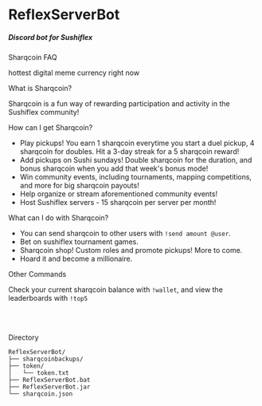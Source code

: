# ReflexServerBot
##### Discord bot for Sushiflex

Sharqcoin FAQ

hottest digital meme currency right now


What is Sharqcoin?

Sharqcoin is a fun way of rewarding participation and activity in the Sushiflex community!

How can I get Sharqcoin?

- Play pickups! You earn 1 sharqcoin everytime you start a duel pickup, 4 sharqcoin for doubles. Hit a 3-day streak for a 5 sharqcoin reward!
- Add pickups on Sushi sundays! Double sharqcoin for the duration, and bonus sharqcoin when you add that week's bonus mode!
- Win community events, including tournaments, mapping competitions, and more for big sharqcoin payouts!
- Help organize or stream aforementioned community events!
- Host Sushiflex servers - 15 sharqcoin per server per month!

What can I do with Sharqcoin?

- You can send sharqcoin to other users with `!send amount @user`.
- Bet on sushiflex tournament games.
- Sharqcoin shop! Custom roles and promote pickups! More to come.
- Hoard it and become a millionaire.

Other Commands

Check your current sharqcoin balance with `!wallet`, and view the leaderboards with `!top5`


<br />
<br />
  
Directory  
```
ReflexServerBot/
├── sharqcoinbackups/
├── token/
│   └── token.txt
├── ReflexServerBot.bat
├── ReflexServerBot.jar
└── sharqcoin.json

```
